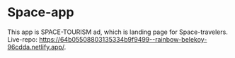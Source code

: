 # Space-app
This app is SPACE-TOURISM ad, which is landing page for Space-travelers. 
Live-repo: https://64b05508803135334b9f9499--rainbow-belekoy-96cdda.netlify.app/.
